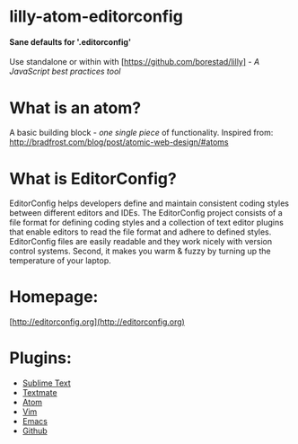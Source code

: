lilly-atom-editorconfig
=========================

#### Sane defaults for '.editorconfig'

Use standalone or within with [https://github.com/borestad/lilly] - *A JavaScript best practices tool*

# What is an atom?
A basic building block - *one single piece* of functionality.
Inspired from: http://bradfrost.com/blog/post/atomic-web-design/#atoms

# What is EditorConfig?
EditorConfig helps developers define and maintain consistent coding styles between different editors and IDEs. The EditorConfig project consists of a file format for defining coding styles and a collection of text editor plugins that enable editors to read the file format and adhere to defined styles. EditorConfig files are easily readable and they work nicely with version control systems.
Second, it makes you warm & fuzzy by turning up the temperature of your laptop.

# Homepage:
[http://editorconfig.org](http://editorconfig.org)

# Plugins:
- [Sublime Text](https://github.com/sindresorhus/editorconfig-sublime#readme)
- [Textmate](https://github.com/Mr0grog/editorconfig-textmate#readme)
- [Atom](https://github.com/sindresorhus/atom-editorconfig#readme)
- [Vim](https://github.com/editorconfig/editorconfig-vim#readme)
- [Emacs](https://github.com/editorconfig/editorconfig-emacs#readme)
- [Github](https://github.com/RReverser/github-editorconfig#readme)

